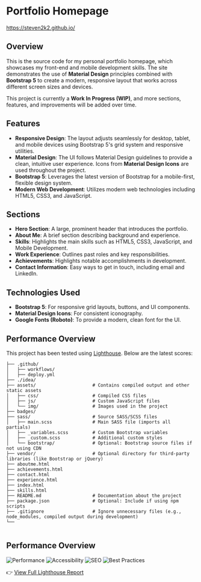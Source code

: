 # Portfolio Homepage

https://steven2k2.github.io/

## Overview
This is the source code for my personal portfolio homepage, which showcases my front-end and mobile development skills. The site demonstrates the use of **Material Design** principles combined with **Bootstrap 5** to create a modern, responsive layout that works across different screen sizes and devices. 

This project is currently a **Work In Progress (WIP)**, and more sections, features, and improvements will be added over time.

## Features
- **Responsive Design**: The layout adjusts seamlessly for desktop, tablet, and mobile devices using Bootstrap 5's grid system and responsive utilities.
- **Material Design**: The UI follows Material Design guidelines to provide a clean, intuitive user experience. Icons from **Material Design Icons** are used throughout the project.
- **Bootstrap 5**: Leverages the latest version of Bootstrap for a mobile-first, flexible design system.
- **Modern Web Development**: Utilizes modern web technologies including HTML5, CSS3, and JavaScript.

## Sections
- **Hero Section**: A large, prominent header that introduces the portfolio.
- **About Me**: A brief section describing background and experience.
- **Skills**: Highlights the main skills such as HTML5, CSS3, JavaScript, and Mobile Development.
- **Work Experience**: Outlines past roles and key responsibilities.
- **Achievements**: Highlights notable accomplishments in development.
- **Contact Information**: Easy ways to get in touch, including email and LinkedIn.

## Technologies Used
- **Bootstrap 5**: For responsive grid layouts, buttons, and UI components.
- **Material Design Icons**: For consistent iconography.
- **Google Fonts (Roboto)**: To provide a modern, clean font for the UI.
## Performance Overview

This project has been tested using [Lighthouse](https://developers.google.com/web/tools/lighthouse). Below are the latest scores:

```plaintext
├── .github/   
│   ├── workflows/
│   ├── deploy.yml
├── ./idea/                     
├── assets/                     # Contains compiled output and other static assets
│   ├── css/                    # Compiled CSS files
│   ├── js/                     # Custom JavaScript files
│   └── img/                    # Images used in the project
├── badges/
├── sass/                       # Source SASS/SCSS files
│   ├── main.scss               # Main SASS file (imports all partials)
│   ├── _variables.scss         # Custom Bootstrap variables
│   ├── _custom.scss            # Additional custom styles
│   └── bootstrap/              # Optional: Bootstrap source files if not using CDN
├── vendor/                     # Optional directory for third-party libraries (like Bootstrap or jQuery)
├── aboutme.html
├── achievements.html
├── contact.html
├── experience.html
├── index.html                  
├── skills.html
├── README.md                   # Documentation about the project
├── package.json                # Optional: Include if using npm scripts
├── .gitignore                  # Ignore unnecessary files (e.g., node_modules, compiled output during development)
└── 


```





## Performance Overview

![Performance](https://steven2k2.github.io/badges/performance.svg)
![Accessibility](https://steven2k2.github.io/badges/accessibility.svg)
![SEO](https://steven2k2.github.io/badges/seo.svg)
![Best Practices](https://steven2k2.github.io/badges/best-practices.svg)

👉 [View Full Lighthouse Report](https://steven2k2.github.io/lighthouse-report.html)